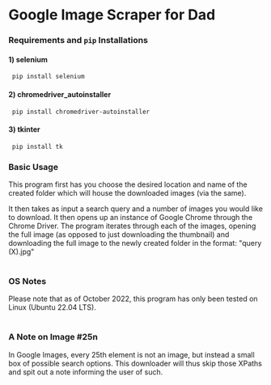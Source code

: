 # Google Image Scraper for Dad

### Requirements and `pip` Installations
  #### 1) selenium 
     pip install selenium 
  #### 2) chromedriver_autoinstaller 
     pip install chromedriver-autoinstaller 
  #### 3) tkinter 
     pip install tk 

### Basic Usage
This program first has you choose the desired location and name of the created folder which will house the downloaded 
images (via the same). 

It then takes as input a search query and a number of images you would like to download. It then opens up an instance 
of Google Chrome through the Chrome Driver. The program iterates through each of the images, opening the full image 
(as opposed to just downloading the thumbnail) and downloading the full image to the newly created folder in the 
format: "query (X).jpg" 
<br/><br/>
### OS Notes
Please note that as of October 2022, this program has only been tested on Linux (Ubuntu 22.04 LTS). 
<br/><br/>
### A Note on Image #25n
In Google Images, every 25th element is not an image, but instead a small box of possible search options. This downloader 
will thus skip those XPaths and spit out a note informing the user of such. 
